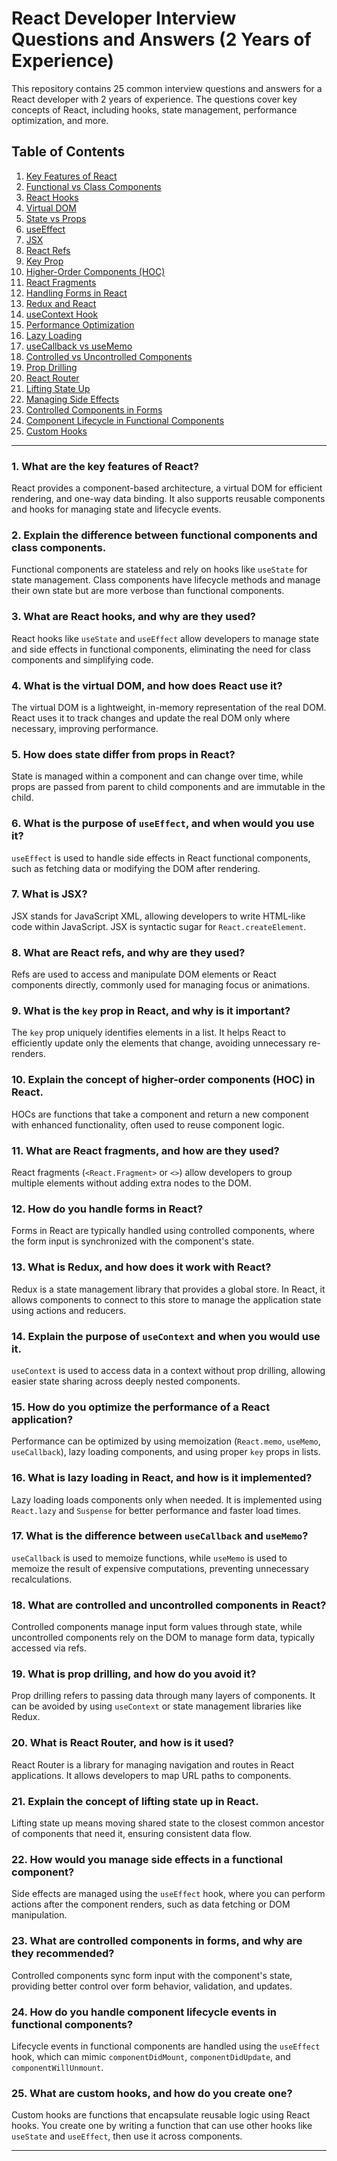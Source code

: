 # React Developer Interview Questions and Answers (2 Years of Experience)

This repository contains 25 common interview questions and answers for a React developer with 2 years of experience. The questions cover key concepts of React, including hooks, state management, performance optimization, and more.

## Table of Contents
1. [Key Features of React](#1-what-are-the-key-features-of-react)
2. [Functional vs Class Components](#2-explain-the-difference-between-functional-components-and-class-components)
3. [React Hooks](#3-what-are-react-hooks-and-why-are-they-used)
4. [Virtual DOM](#4-what-is-the-virtual-dom-and-how-does-react-use-it)
5. [State vs Props](#5-how-does-state-differ-from-props-in-react)
6. [useEffect](#6-what-is-the-purpose-of-useeffect-and-when-would-you-use-it)
7. [JSX](#7-what-is-jsx)
8. [React Refs](#8-what-are-react-refs-and-why-are-they-used)
9. [Key Prop](#9-what-is-the-key-prop-in-react-and-why-is-it-important)
10. [Higher-Order Components (HOC)](#10-explain-the-concept-of-higher-order-components-hoc-in-react)
11. [React Fragments](#11-what-are-react-fragments-and-how-are-they-used)
12. [Handling Forms in React](#12-how-do-you-handle-forms-in-react)
13. [Redux and React](#13-what-is-redux-and-how-does-it-work-with-react)
14. [useContext Hook](#14-explain-the-purpose-of-usecontext-and-when-you-would-use-it)
15. [Performance Optimization](#15-how-do-you-optimize-the-performance-of-a-react-application)
16. [Lazy Loading](#16-what-is-lazy-loading-in-react-and-how-is-it-implemented)
17. [useCallback vs useMemo](#17-what-is-the-difference-between-usecallback-and-usememo)
18. [Controlled vs Uncontrolled Components](#18-what-are-controlled-and-uncontrolled-components-in-react)
19. [Prop Drilling](#19-what-is-prop-drilling-and-how-do-you-avoid-it)
20. [React Router](#20-what-is-react-router-and-how-is-it-used)
21. [Lifting State Up](#21-explain-the-concept-of-lifting-state-up-in-react)
22. [Managing Side Effects](#22-how-would-you-manage-side-effects-in-a-functional-component)
23. [Controlled Components in Forms](#23-what-are-controlled-components-in-forms-and-why-are-they-recommended)
24. [Component Lifecycle in Functional Components](#24-how-do-you-handle-component-lifecycle-events-in-functional-components)
25. [Custom Hooks](#25-what-are-custom-hooks-and-how-do-you-create-one)

---

### 1. What are the key features of React?
React provides a component-based architecture, a virtual DOM for efficient rendering, and one-way data binding. It also supports reusable components and hooks for managing state and lifecycle events.

### 2. Explain the difference between functional components and class components.
Functional components are stateless and rely on hooks like `useState` for state management. Class components have lifecycle methods and manage their own state but are more verbose than functional components.

### 3. What are React hooks, and why are they used?
React hooks like `useState` and `useEffect` allow developers to manage state and side effects in functional components, eliminating the need for class components and simplifying code.

### 4. What is the virtual DOM, and how does React use it?
The virtual DOM is a lightweight, in-memory representation of the real DOM. React uses it to track changes and update the real DOM only where necessary, improving performance.

### 5. How does state differ from props in React?
State is managed within a component and can change over time, while props are passed from parent to child components and are immutable in the child.

### 6. What is the purpose of `useEffect`, and when would you use it?
`useEffect` is used to handle side effects in React functional components, such as fetching data or modifying the DOM after rendering.

### 7. What is JSX?
JSX stands for JavaScript XML, allowing developers to write HTML-like code within JavaScript. JSX is syntactic sugar for `React.createElement`.

### 8. What are React refs, and why are they used?
Refs are used to access and manipulate DOM elements or React components directly, commonly used for managing focus or animations.

### 9. What is the `key` prop in React, and why is it important?
The `key` prop uniquely identifies elements in a list. It helps React to efficiently update only the elements that change, avoiding unnecessary re-renders.

### 10. Explain the concept of higher-order components (HOC) in React.
HOCs are functions that take a component and return a new component with enhanced functionality, often used to reuse component logic.

### 11. What are React fragments, and how are they used?
React fragments (`<React.Fragment>` or `<>`) allow developers to group multiple elements without adding extra nodes to the DOM.

### 12. How do you handle forms in React?
Forms in React are typically handled using controlled components, where the form input is synchronized with the component's state.

### 13. What is Redux, and how does it work with React?
Redux is a state management library that provides a global store. In React, it allows components to connect to this store to manage the application state using actions and reducers.

### 14. Explain the purpose of `useContext` and when you would use it.
`useContext` is used to access data in a context without prop drilling, allowing easier state sharing across deeply nested components.

### 15. How do you optimize the performance of a React application?
Performance can be optimized by using memoization (`React.memo`, `useMemo`, `useCallback`), lazy loading components, and using proper `key` props in lists.

### 16. What is lazy loading in React, and how is it implemented?
Lazy loading loads components only when needed. It is implemented using `React.lazy` and `Suspense` for better performance and faster load times.

### 17. What is the difference between `useCallback` and `useMemo`?
`useCallback` is used to memoize functions, while `useMemo` is used to memoize the result of expensive computations, preventing unnecessary recalculations.

### 18. What are controlled and uncontrolled components in React?
Controlled components manage input form values through state, while uncontrolled components rely on the DOM to manage form data, typically accessed via refs.

### 19. What is prop drilling, and how do you avoid it?
Prop drilling refers to passing data through many layers of components. It can be avoided by using `useContext` or state management libraries like Redux.

### 20. What is React Router, and how is it used?
React Router is a library for managing navigation and routes in React applications. It allows developers to map URL paths to components.

### 21. Explain the concept of lifting state up in React.
Lifting state up means moving shared state to the closest common ancestor of components that need it, ensuring consistent data flow.

### 22. How would you manage side effects in a functional component?
Side effects are managed using the `useEffect` hook, where you can perform actions after the component renders, such as data fetching or DOM manipulation.

### 23. What are controlled components in forms, and why are they recommended?
Controlled components sync form input with the component's state, providing better control over form behavior, validation, and updates.

### 24. How do you handle component lifecycle events in functional components?
Lifecycle events in functional components are handled using the `useEffect` hook, which can mimic `componentDidMount`, `componentDidUpdate`, and `componentWillUnmount`.

### 25. What are custom hooks, and how do you create one?
Custom hooks are functions that encapsulate reusable logic using React hooks. You create one by writing a function that can use other hooks like `useState` and `useEffect`, then use it across components.

---
